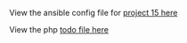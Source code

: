 View the ansible config file for [project 15 here](https://github.com/obusorezekiel/ansible-project-14)

View the php [todo file here](https://github.com/obusorezekiel/php-todo)

